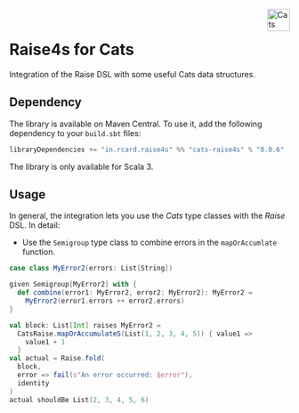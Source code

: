 <a href="https://typelevel.org/cats/"><img src="https://typelevel.org/cats/img/cats-badge.svg" height="40px" align="right" alt="Cats friendly" /></a>
<br/>

# Raise4s for Cats
Integration of the Raise DSL with some useful Cats data structures.

## Dependency

The library is available on Maven Central. To use it, add the following dependency to your `build.sbt` files:

```sbt
libraryDependencies += "in.rcard.raise4s" %% "cats-raise4s" % "0.0.6"
```

The library is only available for Scala 3.

## Usage 

In general, the integration lets you use the _Cats_ type classes with the _Raise_ DSL. In detail:

- Use the `Semigroup` type class to combine errors in the `mapOrAccumlate` function.

```scala 3
case class MyError2(errors: List[String])

given Semigroup[MyError2] with {
  def combine(error1: MyError2, error2: MyError2): MyError2 =
    MyError2(error1.errors ++ error2.errors)
}

val block: List[Int] raises MyError2 =
  CatsRaise.mapOrAccumulateS(List(1, 2, 3, 4, 5)) { value1 =>
    value1 + 1
  }
val actual = Raise.fold(
  block,
  error => fail(s"An error occurred: $error"),
  identity
)
actual shouldBe List(2, 3, 4, 5, 6)
```